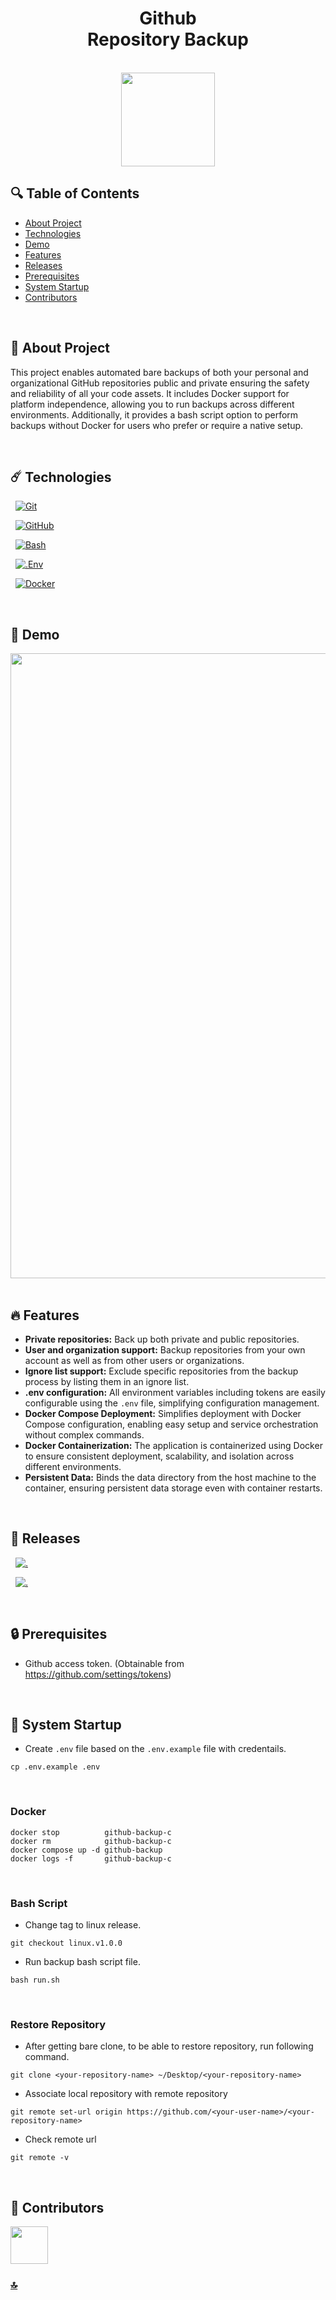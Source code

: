 <h1 id="top" align="center">Github <br/> Repository Backup</h1>

<br>

<div align="center">
    <img width=150 src="assets/favicon.png">
</div>

## 🔍 Table of Contents

- [About Project](#intro)
- [Technologies](#technologies)
- [Demo](#demo)
- [Features](#features)
- [Releases](#releases)
- [Prerequisites](#prerequisites)
- [System Startup](#system-startup)
- [Contributors](#contributors)

<br/>

<h2 id="intro">📌 About Project</h2>

This project enables automated bare backups of both your personal and organizational GitHub repositories public and private ensuring the safety and reliability of all your code assets. It includes Docker support for platform independence, allowing you to run backups across different environments. Additionally, it provides a bash script option to perform backups without Docker for users who prefer or require a native setup.

<br/>

<h2 id="technologies">☄️ Technologies</h2>

&nbsp; [![Git](https://img.shields.io/badge/GIT-E44C30?style=for-the-badge&logo=git&logoColor=white)](https://git-scm.com/)

&nbsp; [![GitHub](https://img.shields.io/badge/github-%23121011.svg?style=for-the-badge&logo=github&logoColor=white)](https://github.com/ahmettoguz)

&nbsp; [![Bash](https://img.shields.io/badge/Shell_Script-121011?style=for-the-badge&logo=gnu-bash&logoColor=white)](https://www.gnu.org/software/bash/)

&nbsp; [![.Env](https://img.shields.io/badge/.ENV-ECD53F.svg?style=for-the-badge&logo=dotenv&logoColor=black)](https://www.ibm.com/docs/bg/aix/7.2?topic=files-env-file)

&nbsp; [![Docker](https://img.shields.io/badge/docker-%230db7ed.svg?style=for-the-badge&logo=docker&logoColor=white)](https://www.docker.com/)

<br/>

<h2 id="demo">🎥 Demo</h2>

<div>
    <img width=1000 src="assets/demo.png">
</div>

<br/>

<h2 id="features">🔥 Features</h2>

- **Private repositories:** Back up both private and public repositories.
- **User and organization support:** Backup repositories from your own account as well as from other users or organizations.
- **Ignore list support:** Exclude specific repositories from the backup process by listing them in an ignore list.
- **.env configuration:** All environment variables including tokens are easily configurable using the `.env` file, simplifying configuration management.
- **Docker Compose Deployment:** Simplifies deployment with Docker Compose configuration, enabling easy setup and service orchestration without complex commands.
- **Docker Containerization:** The application is containerized using Docker to ensure consistent deployment, scalability, and isolation across different environments.
- **Persistent Data:** Binds the data directory from the host machine to the container, ensuring persistent data storage even with container restarts.

<br/>

<h2 id="releases">🚢 Releases</h2>

&nbsp; [![.](https://img.shields.io/badge/docker.v1.0.0-233838?style=flat&label=version&labelColor=111727&color=1181A1)](https://github.com/ahmettoguz/github-backup/tree/docker.v1.0.0)

&nbsp; [![.](https://img.shields.io/badge/linux.v1.0.0-233838?style=flat&label=version&labelColor=111727&color=1181A1)](https://github.com/ahmettoguz/github-backup/tree/linux.v1.0.0)

<br/>

<h2 id="prerequisites">🔒 Prerequisites</h2>

- Github access token. (Obtainable from https://github.com/settings/tokens)

<br/>

<h2 id="system-startup">🚀 System Startup</h2>

- Create `.env` file based on the `.env.example` file with credentails.

```
cp .env.example .env
```

<br/>

### Docker

```
docker stop          github-backup-c
docker rm            github-backup-c
docker compose up -d github-backup
docker logs -f       github-backup-c
```

<br/>

### Bash Script

- Change tag to linux release.

```
git checkout linux.v1.0.0
```

- Run backup bash script file.

```
bash run.sh
```

<br/>

### Restore Repository

- After getting bare clone, to be able to restore repository, run following command.

```
git clone <your-repository-name> ~/Desktop/<your-repository-name>
```

- Associate local repository with remote repository

```
git remote set-url origin https://github.com/<your-user-name>/<your-repository-name>
```

- Check remote url

```
git remote -v
```

<br/>

<h2 id="contributors">👥 Contributors</h2>

<a href="https://github.com/ahmettoguz" target="_blank"><img width=60 height=60 src="https://avatars.githubusercontent.com/u/101711642?v=4"></a>

### [🔝](#top)
